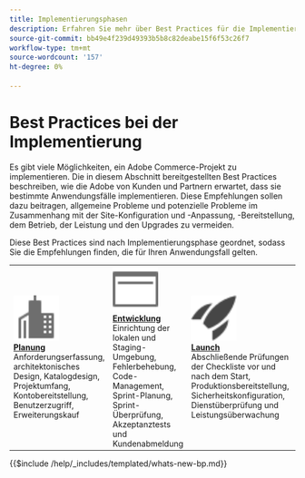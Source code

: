 ```yaml
---
title: Implementierungsphasen
description: Erfahren Sie mehr über Best Practices für die Implementierungsphasen von Adobe Commerce-Projekten.
source-git-commit: bb49e4f239d49393b5b8c82deabe15f6f53c26f7
workflow-type: tm+mt
source-wordcount: '157'
ht-degree: 0%

---
```



# Best Practices bei der Implementierung

Es gibt viele Möglichkeiten, ein Adobe Commerce-Projekt zu implementieren. Die in diesem Abschnitt bereitgestellten Best Practices beschreiben, wie die Adobe von Kunden und Partnern erwartet, dass sie bestimmte Anwendungsfälle implementieren. Diese Empfehlungen sollen dazu beitragen, allgemeine Probleme und potenzielle Probleme im Zusammenhang mit der Site-Konfiguration und -Anpassung, -Bereitstellung, dem Betrieb, der Leistung und den Upgrades zu vermeiden.

Diese Best Practices sind nach Implementierungsphase geordnet, sodass Sie die Empfehlungen finden, die für Ihren Anwendungsfall gelten.

<table style="table-layout:fixed">
<tr>
  <td>
    <a href="planning/overview.md">
    <img alt="Planung" src="../../assets/icons/enterprise.svg" width="80" height="80"/>
    </a>
    <div>
    <a href="planning/overview.md"><strong>Planung</strong></a>
    </div>
    Anforderungserfassung, architektonisches Design, Katalogdesign, Projektumfang, Kontobereitstellung, Benutzerzugriff, Erweiterungskauf
    <br>
  </td>
  <td>
    <a href="development/overview.md">
      <img alt="Entwicklung" src="../../assets/icons/page-rule.svg" width="80" height="80">
    </a>
    <div>
    <a href="development/overview.md"><strong>Entwicklung</strong></a>
    </div>
    Einrichtung der lokalen und Staging-Umgebung, Fehlerbehebung, Code-Management, Sprint-Planung, Sprint-Überprüfung, Akzeptanztests und Kundenabmeldung
    <br>
  </td>
  <td>
    <a href="launch/overview.md">
      <img alt="Launch" src="../../assets/icons/launch.svg" width="80" height="80">
    </a>
    <div>
    <a href="launch/overview.md"><strong>Launch</strong></a>
    </div>
    Abschließende Prüfungen der Checkliste vor und nach dem Start, Produktionsbereitstellung, Sicherheitskonfiguration, Dienstüberprüfung und Leistungsüberwachung  
    <br>
  </td>
  <td>
    <a href="maintenance/overview.md">
      <img alt="Wartung" src="../../assets/icons/gauge.svg" width="80" height="80">
    </a>
    <div>
    <a href="maintenance/overview.md"><strong>Wartung</strong></a>
    </div>
    Site-Überwachung, Katalogverwaltung, Indizierung, Konfiguration, Funktionsverbesserungen, Fehlerbehebung, verwaltete Dienste, Upgrades   
    <br>
  </td>
</tr>
</table>

{{$include /help/_includes/templated/whats-new-bp.md}}
